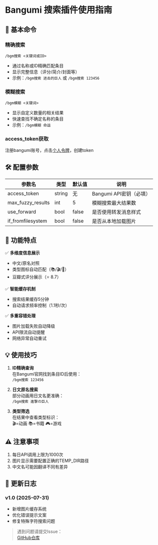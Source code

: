 # Bangumi 搜索插件使用指南

## 📌 基本命令

### 精确搜索
`/bgm搜索 <关键词或ID>`

- 通过名称或ID精确匹配条目
- 显示完整信息（评分/简介/封面等）
- 示例：`/bgm搜索 进击的巨人` 或 `/bgm搜索 123456`

### 模糊搜索
`/bgm模糊 <关键词>`

- 显示自定义数量的相关结果
- 快速查找不确定名称的条目
- 示例：`/bgm模糊 命运`

### access_token获取

注册bangumi账号，点击[个人令牌](https://next.bgm.tv/demo/access-token/create)，创建token

## 🛠️ 配置参数

| 参数名 | 类型 | 默认值 | 说明 |
|--------|------|--------|------|
| access_token | string | 无 | Bangumi API密钥（必填） |
| max_fuzzy_results | int | 5 | 模糊搜索最大结果数 |
| use_forward | bool | false | 是否使用转发消息样式 |
| if_fromfilesystem | bool | false | 是否从本地加载图片 |

## 🌟 功能特点

✅ **多维度信息展示**
- 中文/原名对照
- 类型图标自动匹配（📚/🎬/🎵）
- 豆瓣式评分展示（⭐ 8.7）

✅ **智能缓存机制**
- 搜索结果缓存5分钟
- 自动请求频率控制（1.1秒/次）

✅ **多重容错处理**
- 图片加载失败自动降级
- API限流自动提醒
- 网络异常自动重试

## 💡 使用技巧

1. **ID精确查询**  
   在Bangumi官网找到条目ID后使用：  
   `/bgm搜索 123456`

2. **日文原名搜索**  
   部分动画用日文名更准确：  
   `/bgm搜索 進撃の巨人`

3. **类型筛选**  
   在结果中查看类型标识：  
   🎬=动画 📚=书籍 🎮=游戏

## ⚠️ 注意事项

1. 每日API调用上限为1000次
2. 图片显示需要配置正确的TEMP_DIR路径
3. 中文名可能因翻译不同有差异

## 🔄 更新日志

### v1.0 (2025-07-31)
- 新增图片缓存系统
- 优化错误提示文案
- 修复特殊字符搜索问题

> 遇到问题请提交Issue：  
> [GitHub仓库](https://github.com/Amatsutsumi/astrbot_plugin_bangumi)
